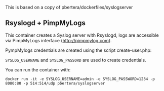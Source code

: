 
This is based on a copy of pbertera/dockerfiles/syslogserver

## Rsyslogd + PimpMyLogs

This container creates a Syslog server with Rsyslogd, logs are accessible via PimpMyLogs interface (http://pimpmylog.com).

PympMylogs credentials are created using the script create-user.php:

`SYSLOG_USERNAME` and `SYSLOG_PASSORD` are used to create credentials.

You can run the container with:

    docker run -it -e SYSLOG_USERNAME=admin -e SYSLOG_PASSWORD=1234 -p 8080:80 -p 514:514/udp pbertera/syslogserver
